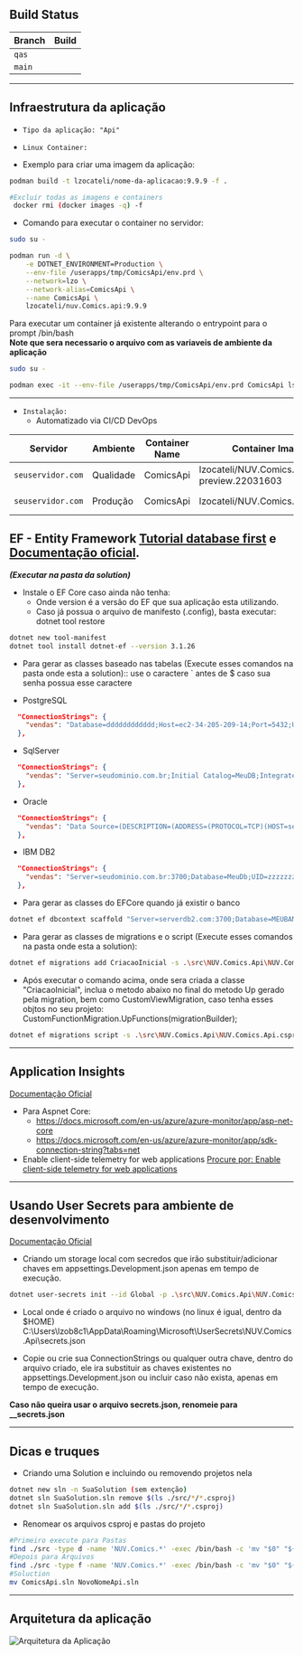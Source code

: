 ## Build Status

| Branch   | Build |
| -------- | ----- |
| `qas`    |  |
| `main`   |  |

----

## Infraestrutura da aplicação

- `Tipo da aplicação: "Api"`
- `Linux Container:`

- Exemplo para criar uma imagem da aplicação:

```bash
podman build -t lzocateli/nome-da-aplicacao:9.9.9 -f .
```

```bash
#Excluir todas as imagens e containers
 docker rmi (docker images -q) -f
```
- Comando para executar o container no servidor:

```bash
sudo su -

podman run -d \
	-e DOTNET_ENVIRONMENT=Production \
	--env-file /userapps/tmp/ComicsApi/env.prd \
	--network=lzo \
	--network-alias=ComicsApi \
	--name ComicsApi \
	lzocateli/nuv.Comics.api:9.9.9
```

Para executar um container já existente alterando o entrypoint para o prompt /bin/bash  
**Note que sera necessario o arquivo com as variaveis de ambiente da aplicação**
```bash
sudo su -

podman exec -it --env-file /userapps/tmp/ComicsApi/env.prd ComicsApi ls -la /app
```

----

- `Instalação:` 
    - Automatizado via CI/CD DevOps

| Servidor | Ambiente | Container Name | Container Image | Dns        |
| ---      | ---      | ---            | ---             | ---        |
| `seuservidor.com` | Qualidade | ComicsApi | lzocateli/NUV.Comics.api:9.9.9-preview.22031603 | Comics-api.zocate.li |
| `seuservidor.com` | Produção  | ComicsApi | lzocateli/NUV.Comics.api:9.9.9 | Comics-api.zocate.li |


## EF - Entity Framework [Tutorial database first](https://www.entityframeworktutorial.net/efcore/create-model-for-existing-database-in-ef-core.aspx) e [Documentação oficial](https://docs.microsoft.com/en-us/ef/).

***(Executar na pasta da solution)***

- Instale o EF Core caso ainda não tenha:
    - Onde version é a versão do EF que sua aplicação esta utilizando.
    - Caso já possua o arquivo de manifesto (.config), basta executar: dotnet tool restore
```bash
dotnet new tool-manifest
dotnet tool install dotnet-ef --version 3.1.26
```

- Para gerar as classes baseado nas tabelas (Execute esses comandos na pasta onde esta a solution):: use o caractere ` antes de $ caso sua senha possua esse caractere

- PostgreSQL
```json
  "ConnectionStrings": {
    "vendas": "Database=dddddddddddd;Host=ec2-34-205-209-14;Port=5432;User Id=zzzzzzzz;Password=xxxxxxxxxxxx;SSL Mode=Require;Trust Server Certificate=true;"
  },

```
- SqlServer
```json
  "ConnectionStrings": {
    "vendas": "Server=seudominio.com.br;Initial Catalog=MeuDB;Integrated Security=False;User ID=zzzzzzz;Password=xxxxxxxxxx;Connect Timeout=15;Encrypt=False;TrustServerCertificate=True;ApplicationIntent=ReadWrite;MultiSubnetFailover=False"
  },

```
- Oracle
```json
  "ConnectionStrings": {
    "vendas": "Data Source=(DESCRIPTION=(ADDRESS=(PROTOCOL=TCP)(HOST=seudominio.com.br)(PORT=1521))(CONNECT_DATA=(SERVER=DEDICATED)(SERVICE_NAME=test.blabla.com)));User ID=ZZZZZZZZZ;Password=xxxxxxxxxx;Persist Security Info=True;"
  },
```
- IBM DB2
```json
  "ConnectionStrings": {
    "vendas": "Server=seudominio.com.br:3700;Database=MeuDb;UID=zzzzzzz;PWD=xxxxxxxxx;Connect Timeout=30;ConcurrentAccessResolution=SkipLockedData;IsolationLevel=ReadUncommitted"
  },
```

- Para gerar as classes do EFCore quando já existir o banco

```bash
dotnet ef dbcontext scaffold "Server=serverdb2.com:3700;Database=MEUBANCO;UID=XXXXXX;PWD=XXXXXXX;Connect Timeout=30;ConcurrentAccessResolution=SkipLockedData;IsolationLevel=ReadUncommitted" IBM.EntityFrameworkCore -s .\src\NUV.Comics.Api\NUV.Comics.Api.csproj -p .\src\NUV.Comics.Infra.Data\NUV.Comics.Infra.Data.csproj -c AppDbContext -v --schema "cadastro$" -t Comics --use-database-names --context-dir Data -o Models
```

- Para gerar as classes de migrations e o script (Execute esses comandos na pasta onde esta a solution):

```bash
dotnet ef migrations add CriacaoInicial -s .\src\NUV.Comics.Api\NUV.Comics.Api.csproj -p .\src\NUV.Comics.Infra.Data\NUV.Comics.Infra.Data.csproj -c AppDbContext -v
```
- Após executar o comando acima, onde sera criada a classe "CriacaoInicial", inclua o metodo abaixo no final do metodo Up gerado pela migration, bem como CustomViewMigration, caso tenha esses objtos no seu projeto:   
CustomFunctionMigration.UpFunctions(migrationBuilder);   

```bash
dotnet ef migrations script -s .\src\NUV.Comics.Api\NUV.Comics.Api.csproj -p .\src\NUV.Comics.Infra.Data\NUV.Comics.Infra.Data.csproj -c AppDbContext -o .\src\NUV.Comics.Infra.Data\Migrations\Script\script.sql
```
----

## Application Insights
[Documentação Oficial](https://docs.microsoft.com/en-us/azure/azure-monitor/app/app-insights-overview)

- Para Aspnet Core:
    - https://docs.microsoft.com/en-us/azure/azure-monitor/app/asp-net-core
    - https://docs.microsoft.com/en-us/azure/azure-monitor/app/sdk-connection-string?tabs=net
- Enable client-side telemetry for web applications
[Procure por: Enable client-side telemetry for web applications](https://docs.microsoft.com/en-us/azure/azure-monitor/app/asp-net-core)

----

## Usando User Secrets para ambiente de desenvolvimento
[Documentação Oficial](https://docs.microsoft.com/en-us/aspnet/core/security/app-secrets?view=aspnetcore-3.1&tabs=windows)

- Criando um storage local com secredos que irão substituir/adicionar chaves em appsettings.Development.json apenas em tempo de execução.

```bash
dotnet user-secrets init --id Global -p .\src\NUV.Comics.Api\NUV.Comics.Api.csproj
```` 
- Local onde é criado o arquivo no windows (no linux é igual, dentro da $HOME)  
C:\Users\lzob8c1\AppData\Roaming\Microsoft\UserSecrets\NUV.Comics.Api\secrets.json

- Copie ou crie sua ConnectionStrings ou qualquer outra chave, dentro do arquivo criado, ele ira substituir as chaves existentes no appsettings.Development.json ou incluir caso não exista, apenas em tempo de execução.  

**Caso não queira usar o arquivo secrets.json, renomeie para __secrets.json**

----

## Dicas e truques
- Criando uma Solution e incluindo ou removendo projetos nela
```bash
dotnet new sln -n SuaSolution (sem extenção)
dotnet sln SuaSolution.sln remove $(ls ./src/*/*.csproj)
dotnet sln SuaSolution.sln add $(ls ./src/*/*.csproj)
```

- Renomear os arquivos csproj e pastas do projeto
```bash
#Primeiro execute para Pastas
find ./src -type d -name 'NUV.Comics.*' -exec /bin/bash -c 'mv "$0" "${0/Comics/NovoNome}"' {} \;
#Depois para Arquivos
find ./src -type f -name 'NUV.Comics.*' -exec /bin/bash -c 'mv "$0" "${0/Comics/NovoNome}"' {} \;
#Soluction
mv ComicsApi.sln NovoNomeApi.sln
```
----

## Arquitetura da aplicação

![Arquitetura da Aplicação](https://github.com/lzocateli/ComicsApi/assets/16601706/02ffe808-f219-4ac4-bb24-1c01e3b372ac)
